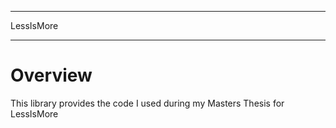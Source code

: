 
*********
LessIsMore
*********

Overview
===========

This library provides the code I used during my Masters Thesis for LessIsMore
